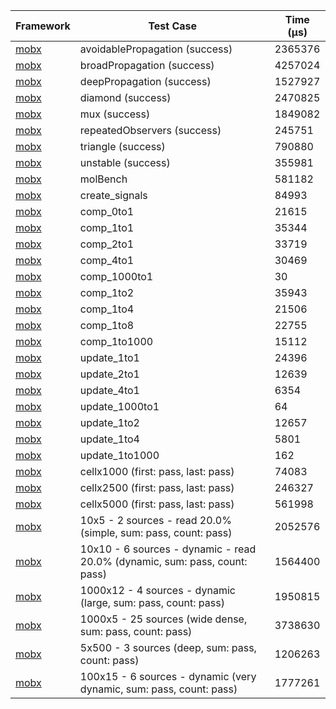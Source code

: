 | Framework | Test Case | Time (μs) |
| --- | --- | --- |
| [mobx](https://github.com/mobxjs/mobx.dart) | avoidablePropagation (success) | 2365376 |
| [mobx](https://github.com/mobxjs/mobx.dart) | broadPropagation (success) | 4257024 |
| [mobx](https://github.com/mobxjs/mobx.dart) | deepPropagation (success) | 1527927 |
| [mobx](https://github.com/mobxjs/mobx.dart) | diamond (success) | 2470825 |
| [mobx](https://github.com/mobxjs/mobx.dart) | mux (success) | 1849082 |
| [mobx](https://github.com/mobxjs/mobx.dart) | repeatedObservers (success) | 245751 |
| [mobx](https://github.com/mobxjs/mobx.dart) | triangle (success) | 790880 |
| [mobx](https://github.com/mobxjs/mobx.dart) | unstable (success) | 355981 |
| [mobx](https://github.com/mobxjs/mobx.dart) | molBench | 581182 |
| [mobx](https://github.com/mobxjs/mobx.dart) | create_signals | 84993 |
| [mobx](https://github.com/mobxjs/mobx.dart) | comp_0to1 | 21615 |
| [mobx](https://github.com/mobxjs/mobx.dart) | comp_1to1 | 35344 |
| [mobx](https://github.com/mobxjs/mobx.dart) | comp_2to1 | 33719 |
| [mobx](https://github.com/mobxjs/mobx.dart) | comp_4to1 | 30469 |
| [mobx](https://github.com/mobxjs/mobx.dart) | comp_1000to1 | 30 |
| [mobx](https://github.com/mobxjs/mobx.dart) | comp_1to2 | 35943 |
| [mobx](https://github.com/mobxjs/mobx.dart) | comp_1to4 | 21506 |
| [mobx](https://github.com/mobxjs/mobx.dart) | comp_1to8 | 22755 |
| [mobx](https://github.com/mobxjs/mobx.dart) | comp_1to1000 | 15112 |
| [mobx](https://github.com/mobxjs/mobx.dart) | update_1to1 | 24396 |
| [mobx](https://github.com/mobxjs/mobx.dart) | update_2to1 | 12639 |
| [mobx](https://github.com/mobxjs/mobx.dart) | update_4to1 | 6354 |
| [mobx](https://github.com/mobxjs/mobx.dart) | update_1000to1 | 64 |
| [mobx](https://github.com/mobxjs/mobx.dart) | update_1to2 | 12657 |
| [mobx](https://github.com/mobxjs/mobx.dart) | update_1to4 | 5801 |
| [mobx](https://github.com/mobxjs/mobx.dart) | update_1to1000 | 162 |
| [mobx](https://github.com/mobxjs/mobx.dart) | cellx1000 (first: pass, last: pass) | 74083 |
| [mobx](https://github.com/mobxjs/mobx.dart) | cellx2500 (first: pass, last: pass) | 246327 |
| [mobx](https://github.com/mobxjs/mobx.dart) | cellx5000 (first: pass, last: pass) | 561998 |
| [mobx](https://github.com/mobxjs/mobx.dart) | 10x5 - 2 sources - read 20.0% (simple, sum: pass, count: pass) | 2052576 |
| [mobx](https://github.com/mobxjs/mobx.dart) | 10x10 - 6 sources - dynamic - read 20.0% (dynamic, sum: pass, count: pass) | 1564400 |
| [mobx](https://github.com/mobxjs/mobx.dart) | 1000x12 - 4 sources - dynamic (large, sum: pass, count: pass) | 1950815 |
| [mobx](https://github.com/mobxjs/mobx.dart) | 1000x5 - 25 sources (wide dense, sum: pass, count: pass) | 3738630 |
| [mobx](https://github.com/mobxjs/mobx.dart) | 5x500 - 3 sources (deep, sum: pass, count: pass) | 1206263 |
| [mobx](https://github.com/mobxjs/mobx.dart) | 100x15 - 6 sources - dynamic (very dynamic, sum: pass, count: pass) | 1777261 |
